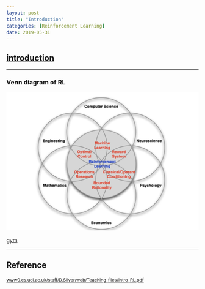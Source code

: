 ```yaml
---
layout: post
title: "Introduction"
categories: [Reinforcement Learning]
date: 2019-05-31
---
```


## [introduction](/assets/intro_RL.pdf)

---

<h3>Venn diagram of RL</h3>

![VenndiagramRL](/assets/20190531094911.jpg)

[gym](https://gym.openai.com/)





---
<h2>Reference</h2>

<small>[www0.cs.ucl.ac.uk/staff/D.Silver/web/Teaching_files/intro_RL.pdf](http://www0.cs.ucl.ac.uk/staff/D.Silver/web/Teaching_files/intro_RL.pdf)</small>
